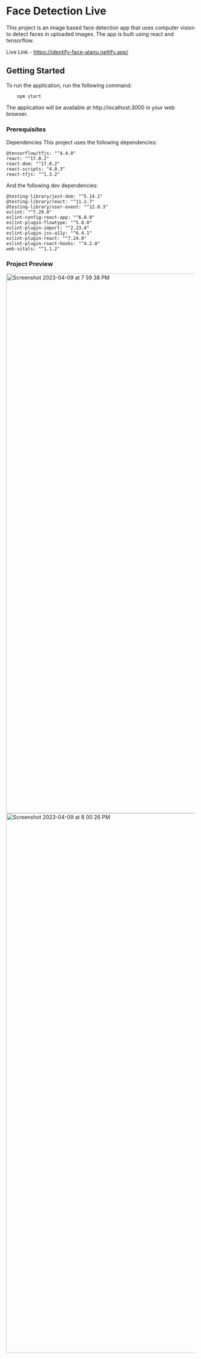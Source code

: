 # Face Detection Live

This project is an image based face detection app that uses computer vision to detect faces in uploaded images. The app is built using react and tensorflow.

Live Link - https://identify-face-atanu.netlify.app/


## Getting Started

To run the application, run the following command:
```
    npm start
```
The application will be available at http://localhost:3000 in your web browser.

### Prerequisites

Dependencies
This project uses the following dependencies:
```
@tensorflow/tfjs: "^4.4.0"
react: "^17.0.2"
react-dom: "^17.0.2"
react-scripts: "4.0.3"
react-tfjs: "^1.3.2"
```
And the following dev dependencies:
```
@testing-library/jest-dom: "^5.14.1"
@testing-library/react: "^11.2.7"
@testing-library/user-event: "^12.8.3"
eslint: "^7.29.0"
eslint-config-react-app: "^6.0.0"
eslint-plugin-flowtype: "^5.8.0"
eslint-plugin-import: "^2.23.4"
eslint-plugin-jsx-a11y: "^6.4.1"
eslint-plugin-react: "^7.24.0"
eslint-plugin-react-hooks: "^4.2.0"
web-vitals: "^1.1.2"
```

### Project Preview

<img width="1440" alt="Screenshot 2023-04-09 at 7 59 38 PM" src="https://user-images.githubusercontent.com/97106972/230778746-6da08e8a-399c-4124-b8d2-64a2adee7bd1.png">

<img width="1440" alt="Screenshot 2023-04-09 at 8 00 26 PM" src="https://user-images.githubusercontent.com/97106972/230778735-0c1d26eb-7694-4d40-97f6-a580de6150b8.png">


